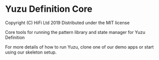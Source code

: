 # Yuzu Definition Core

Copyright (C) HiFi Ltd 2019
Distributed under the MIT license  

Core tools for running the pattern library and state manager for Yuzu Definition

For more details of how to run Yuzu, clone one of our demo apps or start using our skeleton setup.
